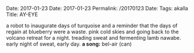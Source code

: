 Date: 2017-01-23
Date: 2017-01-23
Permalink: /20170123
Date: 
Tags: akalla
Title: AY-EYE
  
a robot to inaugurate days of turquoise and a reminder that the days of regain at blueberry were a waste. pink cold skies and going back to the volcano retreat for a night. treading sweat and fermenting lamb nawabe. early night of sweat, early day.
**a song:** bel-air (can)